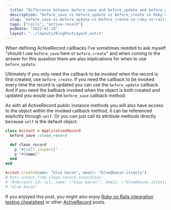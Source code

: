 ```yaml
---
  title: "Difference between before_save and before_update and before_create in Rails"
  description: "before_save vs before_update vs before_create in Ruby on Rails"
  slug: 'before_save-vs-before_update-vs-before_create-in-ruby-on-rails'
  tags: ["rails", "active-record"]
  pubDate: "2022-01-18"
  layout: "../layouts/BlogPostLayout.astro"
---
```


When defining ActiveRecord callbacks I've sometimes needed to ask myself "should I use `before_save` here or `before_create`" and when coming to the answer for this question there are also implications for when to use `before_update`. 

Ultimately if you only need the callback to be invoked when the record is first created, use `before_create`. If you need the callback to be invoked every time the record is updated you can use the `before_update` callback. And if you need the ballback invoked when the object is both created and updated you would use the `before_save` callback method.

As with all ActiveRecord public instance methods you will also have access to the object within the invoked callback method, it can be referenced explicitly through `self`. Or you can just call its attribute methods directly because `self` is the default object.

```ruby
class Account < ApplicationRecord
  before_save :clean_record

  def clean_record
    p "#{self.inspect}"
    p "#{name}"
  end
end

Accout.create(name: "blue bacon", email: "blue@bacon.istasty")
# Puts output from clean_record invocation:
# "#<Account id: nil, name: \"blue bacon\", email: \"blue@bacon.istasty\", admin: nil, created_at: nil, updated_at: nil>"
# "blue bacon"
```

If you enjoyed this post, you might also enjoy [Ruby on Rails integration testing cheatsheet](https://tinytechtuts.com/2022-rails-integration-testing-cheatsheet) or other [ActiveRecord](https://tinytechtuts.com/tags/active-record) posts.
